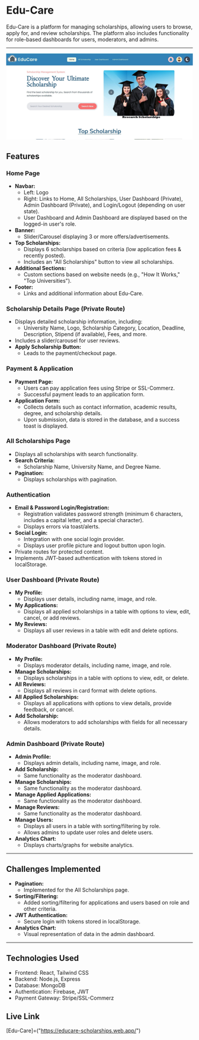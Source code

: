 # Edu-Care

Edu-Care is a platform for managing scholarships, allowing users to browse, apply for, and review scholarships. The platform also includes functionality for role-based dashboards for users, moderators, and admins.

---
![Project Screenshot](./src/assets/edu-care.jpg)
## Features

### Home Page
- **Navbar:**
  - Left: Logo
  - Right: Links to Home, All Scholarships, User Dashboard (Private), Admin Dashboard (Private), and Login/Logout (depending on user state).
  - User Dashboard and Admin Dashboard are displayed based on the logged-in user's role.
- **Banner:**
  - Slider/Carousel displaying 3 or more offers/advertisements.
- **Top Scholarships:**
  - Displays 6 scholarships based on criteria (low application fees & recently posted).
  - Includes an "All Scholarships" button to view all scholarships.
- **Additional Sections:**
  - Custom sections based on website needs (e.g., "How It Works," "Top Universities").
- **Footer:**
  - Links and additional information about Edu-Care.

### Scholarship Details Page (Private Route)
- Displays detailed scholarship information, including:
  - University Name, Logo, Scholarship Category, Location, Deadline, Description, Stipend (if available), Fees, and more.
- Includes a slider/carousel for user reviews.
- **Apply Scholarship Button:**
  - Leads to the payment/checkout page.

### Payment & Application
- **Payment Page:**
  - Users can pay application fees using Stripe or SSL-Commerz.
  - Successful payment leads to an application form.
- **Application Form:**
  - Collects details such as contact information, academic results, degree, and scholarship details.
  - Upon submission, data is stored in the database, and a success toast is displayed.

### All Scholarships Page
- Displays all scholarships with search functionality.
- **Search Criteria:**
  - Scholarship Name, University Name, and Degree Name.
- **Pagination:**
  - Displays scholarships with pagination.

### Authentication
- **Email & Password Login/Registration:**
  - Registration validates password strength (minimum 6 characters, includes a capital letter, and a special character).
  - Displays errors via toast/alerts.
- **Social Login:**
  - Integration with one social login provider.
  - Displays user profile picture and logout button upon login.
- Private routes for protected content.
- Implements JWT-based authentication with tokens stored in localStorage.

### User Dashboard (Private Route)
- **My Profile:**
  - Displays user details, including name, image, and role.
- **My Applications:**
  - Displays all applied scholarships in a table with options to view, edit, cancel, or add reviews.
- **My Reviews:**
  - Displays all user reviews in a table with edit and delete options.

### Moderator Dashboard (Private Route)
- **My Profile:**
  - Displays moderator details, including name, image, and role.
- **Manage Scholarships:**
  - Displays scholarships in a table with options to view, edit, or delete.
- **All Reviews:**
  - Displays all reviews in card format with delete options.
- **All Applied Scholarships:**
  - Displays all applications with options to view details, provide feedback, or cancel.
- **Add Scholarship:**
  - Allows moderators to add scholarships with fields for all necessary details.

### Admin Dashboard (Private Route)
- **Admin Profile:**
  - Displays admin details, including name, image, and role.
- **Add Scholarship:**
  - Same functionality as the moderator dashboard.
- **Manage Scholarships:**
  - Same functionality as the moderator dashboard.
- **Manage Applied Applications:**
  - Same functionality as the moderator dashboard.
- **Manage Reviews:**
  - Same functionality as the moderator dashboard.
- **Manage Users:**
  - Displays all users in a table with sorting/filtering by role.
  - Allows admins to update user roles and delete users.
- **Analytics Chart:**
  - Displays charts/graphs for website analytics.

---

## Challenges Implemented
- **Pagination:**
  - Implemented for the All Scholarships page.
- **Sorting/Filtering:**
  - Added sorting/filtering for applications and users based on role and other criteria.
- **JWT Authentication:**
  - Secure login with tokens stored in localStorage.
- **Analytics Chart:**
  - Visual representation of data in the admin dashboard.

---

## Technologies Used
- Frontend: React, Tailwind CSS
- Backend: Node.js, Express
- Database: MongoDB
- Authentication: Firebase, JWT
- Payment Gateway: Stripe/SSL-Commerz

## Live Link 
[Edu-Care]=("https://educare-scholarships.web.app/")
